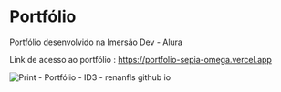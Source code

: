 # Portfólio

Portfólio desenvolvido na Imersão Dev - Alura

Link de acesso ao portfólio : https://portfolio-sepia-omega.vercel.app

![Print - Portfólio - ID3 - renanfls github io](https://user-images.githubusercontent.com/78867248/160871407-25931be5-08cf-4282-bff7-788a5c8623a9.png)
